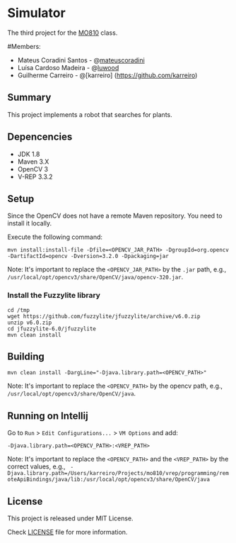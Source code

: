# Simulator
The third project for the [MO810](http://www.ic.unicamp.br/~esther/teaching/2017s1/mc959/index.html) class.

#Members:
* Mateus Coradini Santos - @[mateuscoradini](https://github.com/mateuscoradini)
* Luísa Cardoso Madeira - @[luwood](https://github.com/luwood)
* Guilherme Carreiro - @[karreiro] (https://github.com/karreiro)

## Summary
This project implements a robot that searches for plants.

## Depencencies
- JDK 1.8
- Maven 3.X
- OpenCV 3
- V-REP 3.3.2

## Setup
Since the OpenCV does not have a remote Maven repository. You need to install it locally.

Execute the following command:
```
mvn install:install-file -Dfile=<OPENCV_JAR_PATH> -DgroupId=org.opencv -DartifactId=opencv -Dversion=3.2.0 -Dpackaging=jar
```
Note: It's important to replace the `<OPENCV_JAR_PATH>` by the `.jar` path, e.g., `/usr/local/opt/opencv3/share/OpenCV/java/opencv-320.jar`.

### Install the Fuzzylite library
```
cd /tmp
wget https://github.com/fuzzylite/jfuzzylite/archive/v6.0.zip
unzip v6.0.zip
cd jfuzzylite-6.0/jfuzzylite
mvn clean install
```

## Building
```
mvn clean install -DargLine="-Djava.library.path=<OPENCV_PATH>"
```
Note: It's important to replace the `<OPENCV_PATH>` by the opencv path, e.g., `/usr/local/opt/opencv3/share/OpenCV/java`.

## Running on Intellij
Go to `Run` > `Edit Configurations...` > `VM Options` and add:
```
-Djava.library.path=<OPENCV_PATH>:<VREP_PATH>
```
Note: It's important to replace the `<OPENCV_PATH>` and the `<VREP_PATH>` by the correct values, e.g., ` -Djava.library.path=/Users/karreiro/Projects/mo810/vrep/programming/remoteApiBindings/java/lib:/usr/local/opt/opencv3/share/OpenCV/java`

## License
This project is released under MIT License.

Check [LICENSE](https://github.com/mateuscoradini/VRepSimulator/blob/master/LICENSE.txt) file for more information.
